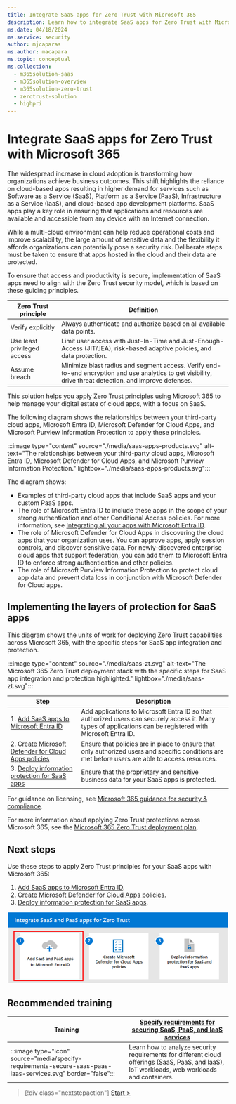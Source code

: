 ```yaml
---
title: Integrate SaaS apps for Zero Trust with Microsoft 365
description: Learn how to integrate SaaS apps for Zero Trust with Microsoft 365.
ms.date: 04/18/2024
ms.service: security
author: mjcaparas
ms.author: macapara
ms.topic: conceptual
ms.collection:
  -	m365solution-saas
  -	m365solution-overview
  -	m365solution-zero-trust
  -	zerotrust-solution
  - highpri
---
```


# Integrate SaaS apps for Zero Trust with Microsoft 365 

The widespread increase in cloud adoption is transforming how organizations achieve business outcomes. This shift highlights the reliance on cloud-based apps resulting in higher demand for services such as Software as a Service (SaaS), Platform as a Service (PaaS), Infrastructure as a Service (IaaS), and cloud-based app development platforms. SaaS apps play a key role in ensuring that applications and resources are available and accessible from any device with an Internet connection.

While a multi-cloud environment can help reduce operational costs and improve scalability, the large amount of sensitive data and the flexibility it affords organizations can potentially pose a security risk. Deliberate steps must be taken to ensure that apps hosted in the cloud and their data are protected. 

To ensure that access and productivity is secure, implementation of SaaS apps need to align with the Zero Trust security model, which is based on these guiding principles.

| Zero Trust principle | Definition |
| --- | --- |
| Verify explicitly | Always authenticate and authorize based on all available data points. |
| Use least privileged access | Limit user access with Just-In-Time and Just-Enough-Access (JIT/JEA), risk-based adaptive policies, and data protection. |
| Assume breach | Minimize blast radius and segment access. Verify end-to-end encryption and use analytics to get visibility, drive threat detection, and improve defenses. |

This solution helps you apply Zero Trust principles using Microsoft 365 to help manage your digital estate of cloud apps, with a focus on SaaS.

The following diagram shows the relationships between your third-party cloud apps, Microsoft Entra ID, Microsoft Defender for Cloud Apps, and Microsoft Purview Information Protection to apply these principles.

:::image type="content" source="./media/saas-apps-products.svg" alt-text="The relationships between your third-party cloud apps, Microsoft Entra ID, Microsoft Defender for Cloud Apps, and Microsoft Purview Information Protection." lightbox="./media/saas-apps-products.svg":::

The diagram shows:

- Examples of third-party cloud apps that include SaaS apps and your custom PaaS apps.
- The role of Microsoft Entra ID to include these apps in the scope of your strong authentication and other Conditional Access policies. For more information, see [Integrating all your apps with Microsoft Entra ID](/azure/active-directory/fundamentals/five-steps-to-full-application-integration-with-azure-ad).
- The role of Microsoft Defender for Cloud Apps in discovering the cloud apps that your organization uses. You can approve apps, apply session controls, and discover sensitive data. For newly-discovered enterprise cloud apps that support federation, you can add them to Microsoft Entra ID to enforce strong authentication and other policies.
- The role of Microsoft Purview Information Protection to protect cloud app data and prevent data loss in conjunction with Microsoft Defender for Cloud apps.

## Implementing the layers of protection for SaaS apps

This diagram shows the units of work for deploying Zero Trust capabilities across Microsoft 365, with the specific steps for SaaS app integration and protection.

:::image type="content" source="./media/saas-zt.svg" alt-text="The Microsoft 365 Zero Trust deployment stack with the specific steps for SaaS app integration and protection highlighted." lightbox="./media/saas-zt.svg":::

|Step|Description|
|---|---|
| 1. [Add SaaS apps to Microsoft Entra ID](add-saas-apps.md) | Add applications to Microsoft Entra ID so that authorized users can securely access it. Many types of applications can be registered with Microsoft Entra ID. |
| 2. [Create Microsoft Defender for Cloud Apps policies](create-policies.md) | Ensure that policies are in place to ensure that only authorized users and specific conditions are met before users are able to access resources. |
| 3. [Deploy information protection for SaaS apps](deploy-information-protection-saas.md) | Ensure that the proprietary and sensitive business data for your SaaS apps is protected. |

For guidance on licensing, see [Microsoft 365 guidance for security & compliance](/office365/servicedescriptions/microsoft-365-service-descriptions/microsoft-365-tenantlevel-services-licensing-guidance/microsoft-365-security-compliance-licensing-guidance).

For more information about applying Zero Trust protections across Microsoft 365, see the [Microsoft 365 Zero Trust deployment plan](/microsoft-365/security/microsoft-365-zero-trust).

## Next steps

<!---
This solution steps through the deployment of steps to apply Zero Trust principles for your SaaS apps with Microsoft 365. 

Microsoft 365 helps you discover and manage your SaaS apps. You're likely already aware of the primary cloud apps used by your organization. Microsoft Entra ID includes a gallery of apps you can add to your directory. You can also use Microsoft Defender for Cloud Apps to discover other cloud apps that your users are using. For more information, see [Discover and assess cloud apps](/defender-cloud-apps/best-practices#discover-and-assess-cloud-apps). After you discover all your cloud apps, you'll need to make sure that only authorized users and that certain conditions are met before they're accessed, and that the app data is properly protected.
--->

Use these steps to apply Zero Trust principles for your SaaS apps with Microsoft 365:

1. [Add SaaS apps to Microsoft Entra ID](add-saas-apps.md).
2. [Create Microsoft Defender for Cloud Apps policies](create-policies.md).
3. [Deploy information protection for SaaS apps](deploy-information-protection-saas.md).

[![The steps for integrating and protecting SaaS apps with Step 1 hightlighted.](./media/saas-zt-steps.png)](add-saas-apps.md)

## Recommended training

|Training  |[Specify requirements for securing SaaS, PaaS, and IaaS services](/training/modules/specify-requirements-securing-saas-paas-iaas-services/)|
|---------|---------|
|:::image type="icon" source="media/specify-requirements-secure-saas-paas-iaas-services.svg" border="false"::: | Learn how to analyze security requirements for different cloud offerings (SaaS, PaaS, and IaaS), IoT workloads, web workloads and containers. |
> [!div class="nextstepaction"]
> [Start >](/training/modules/specify-requirements-securing-saas-paas-iaas-services/)
